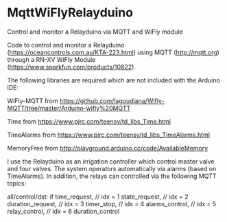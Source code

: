 # MqttWiFlyRelayduino
Control and monitor a Relayduino via MQTT and WiFly module

Code to control and monitor a Relayduino (https://oceancontrols.com.au/KTA-223.html) using MQTT (http://mqtt.org) through a RN-XV WiFly Module (https://www.sparkfun.com/products/10822).

The following libraries are required which are not included with the Arduino IDE:

WiFly-MQTT from https://github.com/lagoudiana/Wifly-MQTT/tree/master/Arduino-wifly%20MQTT

Time from https://www.pjrc.com/teensy/td_libs_Time.html

TimeAlarms from https://www.pjrc.com/teensy/td_libs_TimeAlarms.html

MemoryFree from http://playground.arduino.cc/code/AvailableMemory

I use the Relayduino as an irrigation controller which control master valve and four valves. The system operators automatically via alarms (based on TimeAlarms). In addition, the relays can controlled via the following MQTT topics:

all/control/dst: if 
                                          time_request,     // idx = 1
                                          state_request,    // idx = 2
                                          duration_request, // idx = 3
                                          timer_stop,       // idx = 4
                                          alarms_control,   // idx = 5
                                          relay_control,    // idx = 6
                                          duration_control
